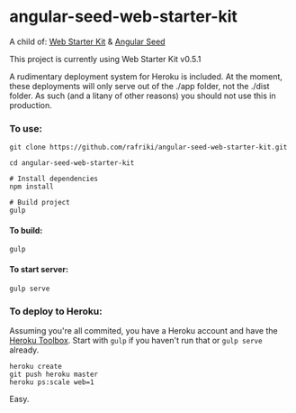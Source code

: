 # angular-seed-web-starter-kit

A child of:
[Web Starter Kit](http://developers.google.com/web/starter-kit) & [Angular Seed](https://github.com/angular/angular-seed)

This project is currently using Web Starter Kit v0.5.1

A rudimentary deployment system for Heroku is included.  At the moment, these deployments will only serve out of the ./app folder, not the ./dist folder.  As such (and a litany of other reasons) you should not use this in production.


### To use:

	git clone https://github.com/rafriki/angular-seed-web-starter-kit.git

	cd angular-seed-web-starter-kit

	# Install dependencies
	npm install

	# Build project
	gulp

#### To build:

	gulp

#### To start server:

	gulp serve

### To deploy to Heroku:

Assuming you're all commited, you have a Heroku account and have the [Heroku Toolbox](https://toolbelt.heroku.com/).  Start with `gulp` if you haven't run that or `gulp serve` already.

	heroku create
	git push heroku master
	heroku ps:scale web=1

Easy.